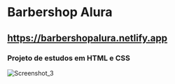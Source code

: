 ﻿# Barbershop Alura
## https://barbershopalura.netlify.app
### Projeto de estudos em HTML e CSS

![Screenshot_3](https://user-images.githubusercontent.com/82866861/132578843-b930f9e0-cbb6-49c2-934f-5fc3f21a6cb8.png)
